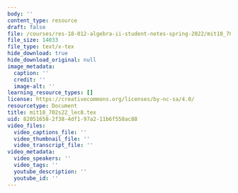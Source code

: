 ```yaml
---
body: ''
content_type: resource
draft: false
file: /courses/res-18-012-algebra-ii-student-notes-spring-2022/mit18_702s22_lec8.tex
file_size: 14033
file_type: text/x-tex
hide_download: true
hide_download_original: null
image_metadata:
  caption: ''
  credit: ''
  image-alt: ''
learning_resource_types: []
license: https://creativecommons.org/licenses/by-nc-sa/4.0/
resourcetype: Document
title: mit18_702s22_lec8.tex
uid: 82051658-2f38-4df1-97a2-11b6f558ac88
video_files:
  video_captions_file: ''
  video_thumbnail_file: ''
  video_transcript_file: ''
video_metadata:
  video_speakers: ''
  video_tags: ''
  youtube_description: ''
  youtube_id: ''
---
```


